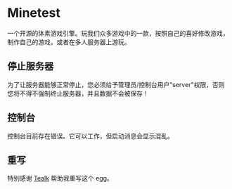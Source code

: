 # Minetest

一个开源的体素游戏引擎。玩我们众多游戏中的一款，按照自己的喜好修改游戏，制作自己的游戏，或者在多人服务器上游玩。

## 停止服务器

为了让服务器能够正常停止，您必须给予管理员/控制台用户"server"权限，否则您将不得不强制终止服务器，并且数据不会被保存！

## 控制台

控制台目前存在错误。它可以工作，但启动消息会显示混乱。

## 重写
特别感谢 [Tealk](https://github.com/Tealk) 帮助我重写这个 egg。 